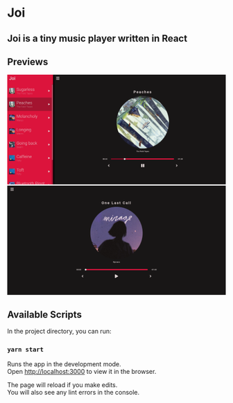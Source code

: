 # Joi

## Joi is a tiny music player written in React

## Previews
![navbar](preview/nav.png)
![navbar](preview/home.png)


## Available Scripts

In the project directory, you can run:

### `yarn start`

Runs the app in the development mode.\
Open [http://localhost:3000](http://localhost:3000) to view it in the browser.

The page will reload if you make edits.\
You will also see any lint errors in the console.

